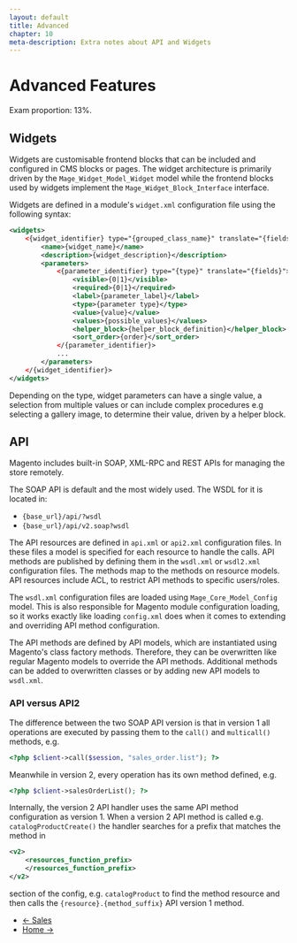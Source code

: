 ```yaml
---
layout: default
title: Advanced
chapter: 10
meta-description: Extra notes about API and Widgets
---
```


# Advanced Features

Exam proportion: 13%.

## Widgets

Widgets are customisable frontend blocks that can be included and configured in CMS blocks or pages.  The widget architecture is primarily driven by the `Mage_Widget_Model_Widget` model while the frontend blocks used by widgets implement the `Mage_Widget_Block_Interface` interface.

Widgets are defined in a module's `widget.xml` configuration file using the following syntax:

```xml
<widgets>
    <{widget_identifier} type="{grouped_class_name}" translate="{fields}" module="{module_name}">
        <name>{widget_name}</name>
        <description>{widget_description}</description>
        <parameters>
            <{parameter_identifier} type="{type}" translate="{fields}">
                <visible>{0|1}</visible>
                <required>{0|1}</required>
                <label>{parameter_label}</label>
                <type>{parameter type}</type>
                <value>{value}</value>
                <values>{possible_values}</values>
                <helper_block>{helper_block_definition}</helper_block>
                <sort_order>{order}</sort_order>
            </{parameter_identifier}>
            ...
        </parameters>
    </{widget_identifier}>
</widgets>
```

Depending on the type, widget parameters can have a single value, a selection from multiple values or can include complex procedures e.g selecting a gallery image, to determine their value, driven by a helper block.

## API

Magento includes built-in SOAP, XML-RPC and REST APIs for managing the store remotely.

The SOAP API is default and the most widely used.  The WSDL for it is located in:

- `{base_url}/api/?wsdl`
- `{base_url}/api/v2.soap?wsdl`

The API resources are defined in `api.xml` or `api2.xml` configuration files.  In these files a model is specified for each resource to handle the calls. API methods are published by defining them in the `wsdl.xml` or `wsdl2.xml` configuration files.  The methods map to the methods on resource models.  API resources include ACL, to restrict API methods to specific users/roles.

The `wsdl.xml` configuration files are loaded using `Mage_Core_Model_Config` model.  This is also responsible for Magento module configuration loading, so it works exactly like loading `config.xml` does when it comes to extending and overriding API method configuration.

The API methods are defined by API models, which are instantiated using Magento's class factory methods.  Therefore, they can be overwritten like regular Magento models to override the API methods. Additional methods can be added to overwritten classes or by adding new API models to `wsdl.xml`.


### API versus API2

The difference between the two SOAP API version is that in version 1 all operations are executed by passing them to the `call()` and `multicall()` methods, e.g.

```php
<?php $client->call($session, "sales_order.list"); ?>
```

Meanwhile in version 2, every operation has its own method defined, e.g.

```php
<?php $client->salesOrderList(); ?>
```

Internally, the version 2 API handler uses the same API method configuration as version 1.  When a version 2 API method is called e.g. `catalogProductCreate()` the handler searches for a prefix that matches the method in

```xml
<v2>
	<resources_function_prefix>
    </resources_function_prefix>
</v2>
```

section of the config, e.g. `catalogProduct` to find the method resource and then calls the `{resource}.{method_suffix}` API version 1 method.

<ul class="navigation">
    <li class="prev"><a href="/sales.html">&larr; Sales</a>
    <li class="next"><a href="/">Home &rarr;</a>
</ul>








